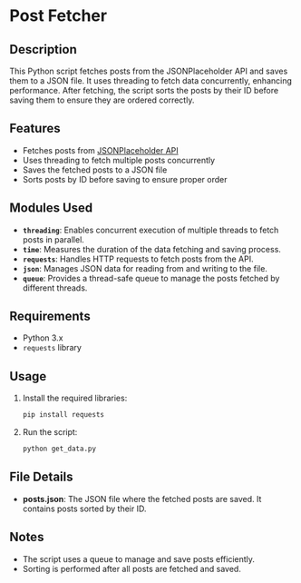 # Post Fetcher

## Description

This Python script fetches posts from the JSONPlaceholder API and saves them to a JSON file. It uses threading to fetch data concurrently, enhancing performance. After fetching, the script sorts the posts by their ID before saving them to ensure they are ordered correctly.

## Features

- Fetches posts from [JSONPlaceholder API](https://jsonplaceholder.typicode.com/posts)
- Uses threading to fetch multiple posts concurrently
- Saves the fetched posts to a JSON file
- Sorts posts by ID before saving to ensure proper order

## Modules Used

- **`threading`**: Enables concurrent execution of multiple threads to fetch posts in parallel.
- **`time`**: Measures the duration of the data fetching and saving process.
- **`requests`**: Handles HTTP requests to fetch posts from the API.
- **`json`**: Manages JSON data for reading from and writing to the file.
- **`queue`**: Provides a thread-safe queue to manage the posts fetched by different threads.


## Requirements

- Python 3.x
- `requests` library

## Usage

1. Install the required libraries:
    ```bash
    pip install requests
    ```

2. Run the script:
    ```bash
    python get_data.py
    ```

## File Details

- **posts.json**: The JSON file where the fetched posts are saved. It contains posts sorted by their ID.

## Notes

- The script uses a queue to manage and save posts efficiently.
- Sorting is performed after all posts are fetched and saved.

